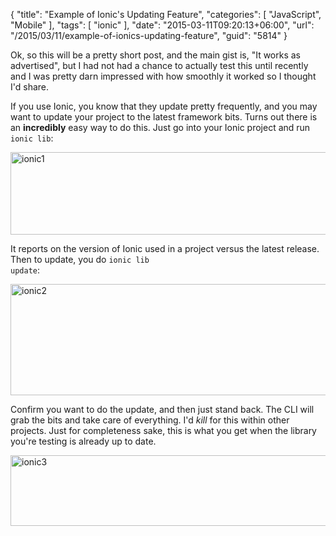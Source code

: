 {
	"title": "Example of Ionic's Updating Feature",
	"categories": [
		"JavaScript",
		"Mobile"
	],
	"tags": [
		"ionic"
	],
	"date": "2015-03-11T09:20:13+06:00",
	"url": "/2015/03/11/example-of-ionics-updating-feature",
	"guid": "5814"
}

Ok, so this will be a pretty short post, and the main gist is, "It works as advertised", but I had not had a chance to actually test this until recently and I was pretty darn impressed with how smoothly it worked so I thought I'd share.

<!--more-->

If you use Ionic, you know that they update pretty frequently, and you may want to update your project to the latest framework bits. Turns out there is an <strong>incredibly</strong> easy way to do this. Just go into your Ionic project and run <code>ionic lib</code>:

<a href="http://www.raymondcamden.com/wp-content/uploads/2015/03/ionic1.png"><img src="http://static.raymondcamden.com/images/wp-content/uploads/2015/03/ionic1.png" alt="ionic1" width="850" height="132" class="alignnone size-full wp-image-5815" /></a>

It reports on the version of Ionic used in a project versus the latest release. Then to update, you do <code>ionic lib update</code>:

<a href="http://www.raymondcamden.com/wp-content/uploads/2015/03/ionic2.png"><img src="http://static.raymondcamden.com/images/wp-content/uploads/2015/03/ionic2.png" alt="ionic2" width="850" height="178" class="alignnone size-full wp-image-5816" /></a>

Confirm you want to do the update, and then just stand back. The CLI will grab the bits and take care of everything. I'd <i>kill</i> for this within other projects. Just for completeness sake, this is what you get when the library you're testing is already up to date.

<a href="http://www.raymondcamden.com/wp-content/uploads/2015/03/ionic3.png"><img src="http://static.raymondcamden.com/images/wp-content/uploads/2015/03/ionic3.png" alt="ionic3" width="850" height="113" class="alignnone size-full wp-image-5817" /></a>